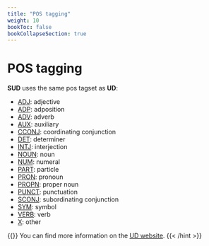 ```yaml
---
title: "POS tagging"
weight: 10
bookToc: false
bookCollapseSection: true
---
```


# POS tagging

**SUD** uses the same pos tagset as **UD**:
- [ADJ](./ADJ.md): adjective
- [ADP](./ADP.md): adposition
- [ADV](./ADV.md): adverb
- [AUX](./AUX.md): auxiliary
- [CCONJ](./CCONJ.md): coordinating conjunction
- [DET](./DET.md): determiner
- [INTJ](./INTJ.md): interjection
- [NOUN](./NOUN.md): noun
- [NUM](./NUM.md): numeral
- [PART](./PART.md): particle
- [PRON](./PRON.md): pronoun
- [PROPN](./PROPN.md): proper noun
- [PUNCT](./PUNCT.md): punctuation
- [SCONJ](./SCONJ.md): subordinating conjunction
- [SYM](./SYM.md): symbol
- [VERB](./VERB.md): verb
- [ X](./X.md): other

{{<hint info>}}
You can find more information on the [UD website](https://universaldependencies.org/u/pos/all.html). 
{{< /hint >}}